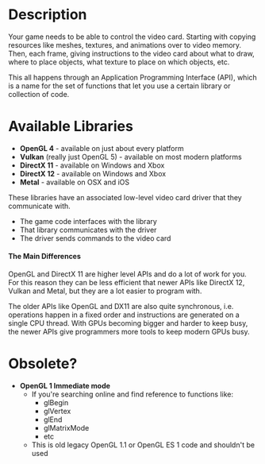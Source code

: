 
# Description

Your game needs to be able to control the video card. Starting with copying resources like meshes, textures, and animations over to video memory. Then, each frame, giving instructions to the video card about what to draw, where to place objects, what texture to place on which objects, etc.

This all happens through an Application Programming Interface (API), which is a name for the set of functions that let you use a certain library or collection of code.

# Available Libraries

- **OpenGL 4** - available on just about every platform
- **Vulkan** (really just OpenGL 5) - available on most modern platforms
- **DirectX 11** - available on Windows and Xbox
- **DirectX 12** - available on Windows and Xbox
- **Metal** - available on OSX and iOS

These libraries have an associated low-level video card driver that they communicate with.

- The game code interfaces with the library
- That library communicates with the driver
- The driver sends commands to the video card

#### The Main Differences

OpenGL and DirectX 11 are higher level APIs and do a lot of work for you. For this reason they can be less efficient that newer APIs like DirectX 12, Vulkan and Metal, but they are a lot easier to program with.

The older APIs like OpenGL and DX11 are also quite synchronous, i.e. operations happen in a fixed order and instructions are generated on a single CPU thread. With GPUs becoming bigger and harder to keep busy, the newer APIs give programmers more tools to keep modern GPUs busy.

# Obsolete?

- **OpenGL 1 Immediate mode**
	- If you're searching online and find reference to functions like:
		- glBegin
		- glVertex
		- glEnd
		- glMatrixMode
		- etc
	- This is old legacy OpenGL 1.1 or OpenGL ES 1 code and shouldn't be used
